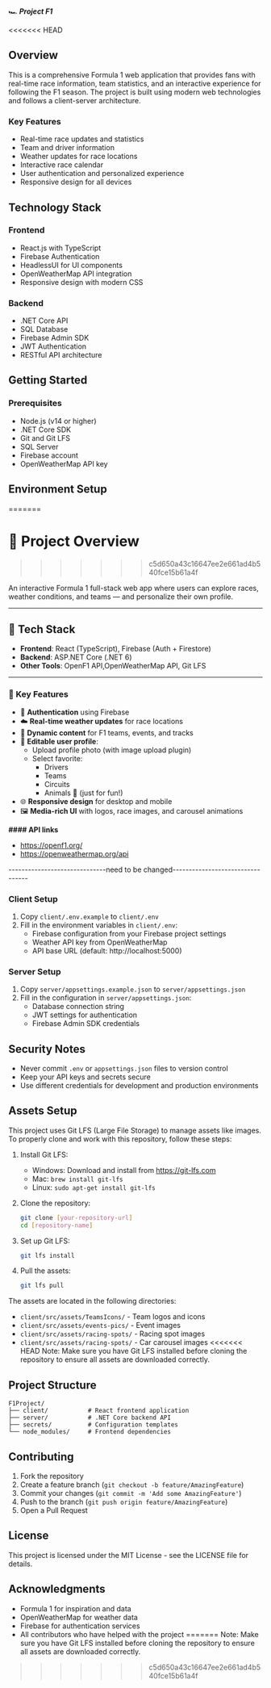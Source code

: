 🏎️ ***Project F1***

<<<<<<< HEAD
## Overview
This is a comprehensive Formula 1 web application that provides fans with real-time race information, team statistics, and an interactive experience for following the F1 season. The project is built using modern web technologies and follows a client-server architecture.

### Key Features
- Real-time race updates and statistics
- Team and driver information
- Weather updates for race locations
- Interactive race calendar
- User authentication and personalized experience
- Responsive design for all devices

## Technology Stack
### Frontend
- React.js with TypeScript
- Firebase Authentication
- HeadlessUI for UI components
- OpenWeatherMap API integration
- Responsive design with modern CSS

### Backend
- .NET Core API
- SQL Database
- Firebase Admin SDK
- JWT Authentication
- RESTful API architecture

## Getting Started

### Prerequisites
- Node.js (v14 or higher)
- .NET Core SDK
- Git and Git LFS
- SQL Server
- Firebase account
- OpenWeatherMap API key

## Environment Setup
=======
# 🚀 Project Overview
>>>>>>> c5d650a43c16647ee2e661ad4b540fce15b61a4f

An interactive Formula 1 full-stack web app where users can explore races, weather conditions, and teams — and personalize their own profile.

---
## 🔧 Tech Stack
- **Frontend**: React (TypeScript), Firebase (Auth + Firestore)
- **Backend**: ASP.NET Core (.NET 6)
- **Other Tools**: OpenF1 API,OpenWeatherMap API, Git LFS
---
### 🧩 Key Features
- 🔐 **Authentication** using Firebase
- ☁️ **Real-time weather updates** for race locations
- 🏁 **Dynamic content** for F1 teams, events, and tracks
- 👤 **Editable user profile**:
  - Upload profile photo (with image upload plugin)
  - Select favorite:
    - Drivers
    - Teams
    - Circuits
    - Animals 🐾 (just for fun!)
- 🌐 **Responsive design** for desktop and mobile
- 🖼️ **Media-rich UI** with logos, race images, and carousel animations

**#### API links**
- https://openf1.org/
- https://openweathermap.org/api


------------------------------need to be changed---------------------------------
### Client Setup
1. Copy `client/.env.example` to `client/.env`
2. Fill in the environment variables in `client/.env`:
   - Firebase configuration from your Firebase project settings
   - Weather API key from OpenWeatherMap
   - API base URL (default: http://localhost:5000)

### Server Setup
1. Copy `server/appsettings.example.json` to `server/appsettings.json`
2. Fill in the configuration in `server/appsettings.json`:
   - Database connection string
   - JWT settings for authentication
   - Firebase Admin SDK credentials

## Security Notes
- Never commit `.env` or `appsettings.json` files to version control
- Keep your API keys and secrets secure
- Use different credentials for development and production environments

## Assets Setup

This project uses Git LFS (Large File Storage) to manage assets like images. To properly clone and work with this repository, follow these steps:

1. Install Git LFS:
   - Windows: Download and install from https://git-lfs.com
   - Mac: `brew install git-lfs`
   - Linux: `sudo apt-get install git-lfs`

2. Clone the repository:
   ```bash
   git clone [your-repository-url]
   cd [repository-name]
   ```

3. Set up Git LFS:
   ```bash
   git lfs install
   ```

4. Pull the assets:
   ```bash
   git lfs pull
   ```

The assets are located in the following directories:
- `client/src/assets/TeamsIcons/` - Team logos and icons
- `client/src/assets/events-pics/` - Event images
- `client/src/assets/racing-spots/` - Racing spot images
- `client/src/assets/racing-spots/` - Car carousel images
<<<<<<< HEAD
Note: Make sure you have Git LFS installed before cloning the repository to ensure all assets are downloaded correctly.

## Project Structure
```
F1Project/
├── client/           # React frontend application
├── server/           # .NET Core backend API
├── secrets/          # Configuration templates
└── node_modules/     # Frontend dependencies
```

## Contributing
1. Fork the repository
2. Create a feature branch (`git checkout -b feature/AmazingFeature`)
3. Commit your changes (`git commit -m 'Add some AmazingFeature'`)
4. Push to the branch (`git push origin feature/AmazingFeature`)
5. Open a Pull Request

## License
This project is licensed under the MIT License - see the LICENSE file for details.

## Acknowledgments
- Formula 1 for inspiration and data
- OpenWeatherMap for weather data
- Firebase for authentication services
- All contributors who have helped with the project 
=======
Note: Make sure you have Git LFS installed before cloning the repository to ensure all assets are downloaded correctly. 
>>>>>>> c5d650a43c16647ee2e661ad4b540fce15b61a4f
